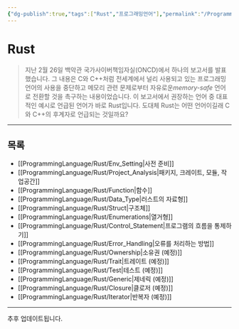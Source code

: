 ```yaml
---
{"dg-publish":true,"tags":["Rust","프로그래밍언어"],"permalink":"/ProgrammingLanguage/Rust/Home/","dgPassFrontmatter":true,"created":"2024-04-04T18:03:39.747+09:00","updated":"2024-07-30T17:22:31.702+09:00"}
---
```



# Rust

> 지난 2월 26일 백악관 국가사이버책임자실(ONCD)에서 하나의 보고서를 발표했습니다. 그 내용은 C와 C++처럼 전세계에서 널리 사용되고 있는 프로그래밍 언어의 사용을 중단하고 메모리 관련 문제로부터 자유로운*memory-safe* 언어로 전환할 것을 촉구하는 내용이었습니다. 이 보고서에서 권장하는 언어 중 대표적인 예시로 언급된 언어가 바로 Rust입니다. 도대체 Rust는 어떤 언어이길래 C와 C++의 후계자로 언급되는 것일까요?

---

## 목록

+ [[ProgrammingLanguage/Rust/Env_Setting\|사전 준비]]
+ [[ProgrammingLanguage/Rust/Project_Analysis\|패키지, 크레이트, 모듈, 작업공간]]
+ [[ProgrammingLanguage/Rust/Function\|함수]]
+ [[ProgrammingLanguage/Rust/Data_Type\|러스트의 자료형]]
+ [[ProgrammingLanguage/Rust/Struct\|구조체]]
+ [[ProgrammingLanguage/Rust/Enumerations\|열거형]]
+ [[ProgrammingLanguage/Rust/Control_Statement\|프로그램의 흐름을 통제하기]]
+ [[ProgrammingLanguage/Rust/Error_Handling\|오류를 처리하는 방법]]
+ [[ProgrammingLanguage/Rust/Ownership\|소유권 (예정)]]
+ [[ProgrammingLanguage/Rust/Trait\|트레이트 (예정)]]
+ [[ProgrammingLanguage/Rust/Test\|테스트 (예정)]]
+ [[ProgrammingLanguage/Rust/Generic\|제네릭 (예정)]]
+ [[ProgrammingLanguage/Rust/Closure\|클로저 (예정)]]
+ [[ProgrammingLanguage/Rust/Iterator\|반복자 (예정)]]
---

추후 업데이트됩니다.